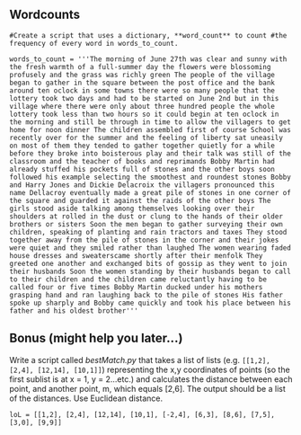 ## Wordcounts


```
#Create a script that uses a dictionary, **word_count** to count #the frequency of every word in words_to_count.

words_to_count = '''The morning of June 27th was clear and sunny with the fresh warmth of a full-summer day the flowers were blossoming profusely and the grass was richly green The people of the village began to gather in the square between the post office and the bank around ten oclock in some towns there were so many people that the lottery took two days and had to be started on June 2nd but in this village where there were only about three hundred people the whole lottery took less than two hours so it could begin at ten oclock in the morning and still be through in time to allow the villagers to get home for noon dinner The children assembled first of course School was recently over for the summer and the feeling of liberty sat uneasily on most of them they tended to gather together quietly for a while before they broke into boisterous play and their talk was still of the classroom and the teacher of books and reprimands Bobby Martin had already stuffed his pockets full of stones and the other boys soon followed his example selecting the smoothest and roundest stones Bobby and Harry Jones and Dickie Delacroix the villagers pronounced this name Dellacroy eventually made a great pile of stones in one corner of the square and guarded it against the raids of the other boys The girls stood aside talking among themselves looking over their shoulders at rolled in the dust or clung to the hands of their older brothers or sisters Soon the men began to gather surveying their own children, speaking of planting and rain tractors and taxes They stood together away from the pile of stones in the corner and their jokes were quiet and they smiled rather than laughed The women wearing faded house dresses and sweaterscame shortly after their menfolk They greeted one another and exchanged bits of gossip as they went to join their husbands Soon the women standing by their husbands began to call to their children and the children came reluctantly having to be called four or five times Bobby Martin ducked under his mothers grasping hand and ran laughing back to the pile of stones His father spoke up sharply and Bobby came quickly and took his place between his father and his oldest brother'''
```


## Bonus (might help you later...)
Write a script called *bestMatch.py* that takes a list of lists (e.g. ```[[1,2], [2,4], [12,14], [10,1]]```) representing the x,y coordinates of points (so the first sublist is at x = 1, y = 2...etc.) and calculates the distance between each point, and another point, m, which equals [2,6]. The output should be a list of the distances. Use Euclidean distance.

```
loL = [[1,2], [2,4], [12,14], [10,1], [-2,4], [6,3], [8,6], [7,5], [3,0], [9,9]]
```
